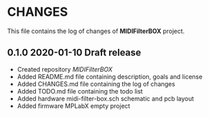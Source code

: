# CHANGES
This file contains the log of changes of **MIDIFilterBOX** project.


## 0.1.0 2020-01-10 Draft release
- Created repository *MIDIFilterBOX*
- Added README.md file containing description, goals and license
- Added CHANGES.md file containing the log of changes
- Added TODO.md file containing the todo list
- Added hardware midi-filter-box.sch schematic and pcb layout
- Added firmware MPLabX empty project